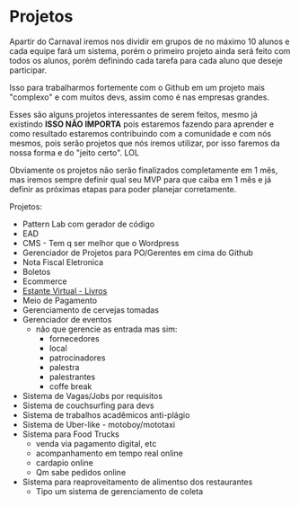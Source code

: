 # Projetos

Apartir do Carnaval iremos nos dividir em grupos de no máximo 10 alunos e cada equipe fará um sistema, porém o primeiro projeto ainda será feito com todos os alunos, porém definindo cada tarefa para cada aluno que deseje participar.

Isso para trabalharmos fortemente com o Github em um projeto mais "complexo" e com muitos devs, assim como é nas empresas grandes.

Esses são alguns projetos interessantes de serem feitos, mesmo já existindo **ISSO NÃO IMPORTA** pois estaremos fazendo para aprender e como resultado estaremos contribuindo com a comunidade e com nós mesmos, pois serão projetos que nós iremos utilizar, por isso faremos da nossa forma e do "jeito certo". LOL

Obviamente os projetos não serão finalizados completamente em 1 mês, mas iremos sempre definir qual seu MVP para que caiba em 1 mês e já definir as próximas etapas para poder planejar corretamente.

Projetos:

- Pattern Lab com gerador de código
- EAD
- CMS - Tem q ser melhor que o Wordpress
- Gerenciador de Projetos para PO/Gerentes em cima do Github
- Nota Fiscal Eletronica
- Boletos
- Ecommerce
- [Estante Virtual - Livros](./Estante-Virtual)
- Meio de Pagamento
- Gerenciamento de cervejas tomadas
- Gerenciador de eventos
    - não que gerencie as entrada mas sim:
      + fornecedores
      + local
      + patrocinadores
      + palestra
      + palestrantes
      + coffe break
- Sistema de Vagas/Jobs por requisitos
- Sistema de couchsurfing para devs
- Sistema de trabalhos acadêmicos anti-plágio
- Sistema de Uber-like - motoboy/mototaxi
- Sistema para Food Trucks
    + venda via pagamento digital, etc
    + acompanhamento em tempo real online
    + cardapio online
    + Qm sabe pedidos online
- Sistema para reaproveitamento de alimentso dos restaurantes
    + Tipo um sistema de gerenciamento de coleta

